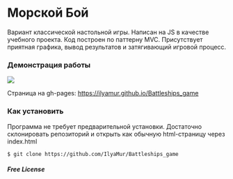 # Морской Бой

Вариант классической настольной игры. Написан на JS в качестве учебного проекта.
Код построен по паттерну MVC.
Присутствует приятная графика, вывод результатов и затягивающий игровой процесс.

### Демонстрация работы

![](https://i.imgur.com/4wFyxAK.png)

Страница на gh-pages:
https://ilyamur.github.io/Battleships_game

### Как установить

Программа не требует предварительной установки. Достаточно склонировать репозиторий и открыть как обычную html-страницу через index.html

```
$ git clone https://github.com/IlyaMur/Battleships_game
```

##### Free License
